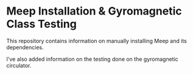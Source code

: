# Meep Installation & Gyromagnetic Class Testing

This repository contains information on manually installing Meep and its dependencies.

I've also added information on the testing done on the gyromagnetic circulator. 
